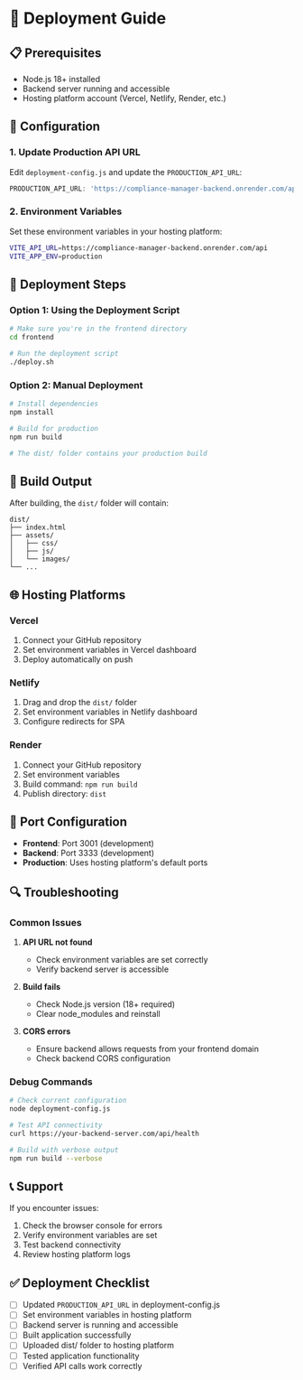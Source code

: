 # 🚀 Deployment Guide

## 📋 Prerequisites

- Node.js 18+ installed
- Backend server running and accessible
- Hosting platform account (Vercel, Netlify, Render, etc.)

## 🔧 Configuration

### 1. Update Production API URL

Edit `deployment-config.js` and update the `PRODUCTION_API_URL`:

```javascript
PRODUCTION_API_URL: 'https://compliance-manager-backend.onrender.com/api'
```

### 2. Environment Variables

Set these environment variables in your hosting platform:

```bash
VITE_API_URL=https://compliance-manager-backend.onrender.com/api
VITE_APP_ENV=production
```

## 🚀 Deployment Steps

### Option 1: Using the Deployment Script

```bash
# Make sure you're in the frontend directory
cd frontend

# Run the deployment script
./deploy.sh
```

### Option 2: Manual Deployment

```bash
# Install dependencies
npm install

# Build for production
npm run build

# The dist/ folder contains your production build
```

## 📁 Build Output

After building, the `dist/` folder will contain:

```
dist/
├── index.html
├── assets/
│   ├── css/
│   ├── js/
│   └── images/
└── ...
```

## 🌐 Hosting Platforms

### Vercel
1. Connect your GitHub repository
2. Set environment variables in Vercel dashboard
3. Deploy automatically on push

### Netlify
1. Drag and drop the `dist/` folder
2. Set environment variables in Netlify dashboard
3. Configure redirects for SPA

### Render
1. Connect your GitHub repository
2. Set environment variables
3. Build command: `npm run build`
4. Publish directory: `dist`

## 🔧 Port Configuration

- **Frontend**: Port 3001 (development)
- **Backend**: Port 3333 (development)
- **Production**: Uses hosting platform's default ports

## 🔍 Troubleshooting

### Common Issues

1. **API URL not found**
   - Check environment variables are set correctly
   - Verify backend server is accessible

2. **Build fails**
   - Check Node.js version (18+ required)
   - Clear node_modules and reinstall

3. **CORS errors**
   - Ensure backend allows requests from your frontend domain
   - Check backend CORS configuration

### Debug Commands

```bash
# Check current configuration
node deployment-config.js

# Test API connectivity
curl https://your-backend-server.com/api/health

# Build with verbose output
npm run build --verbose
```

## 📞 Support

If you encounter issues:

1. Check the browser console for errors
2. Verify environment variables are set
3. Test backend connectivity
4. Review hosting platform logs

## ✅ Deployment Checklist

- [ ] Updated `PRODUCTION_API_URL` in deployment-config.js
- [ ] Set environment variables in hosting platform
- [ ] Backend server is running and accessible
- [ ] Built application successfully
- [ ] Uploaded dist/ folder to hosting platform
- [ ] Tested application functionality
- [ ] Verified API calls work correctly
